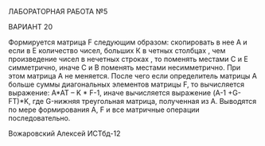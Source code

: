 ЛАБОРАТОРНАЯ РАБОТА №5

ВАРИАНТ 20

Формируется матрица F следующим образом: скопировать в нее А и  если в Е количество чисел,
больших К в четных столбцах , чем произведение чисел в нечетных строках ,
то поменять местами С и Е симметрично, иначе С и В поменять местами несимметрично.
При этом матрица А не меняется. После чего если определитель матрицы А больше суммы
диагональных элементов матрицы F, то вычисляется выражение: A*AT – K * F-1,
иначе вычисляется выражение (A-1 +G-FТ)*K, где G-нижняя треугольная матрица, полученная из А.
Выводятся по мере формирования А, F и все матричные операции последовательно.

Вожаровский Алексей ИСТбд-12
